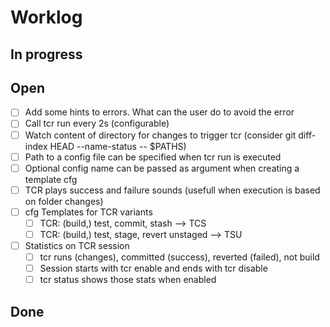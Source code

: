 # Worklog

## In progress

## Open

* [ ] Add some hints to errors. What can the user do to avoid the error
* [ ] Call tcr run every 2s (configurable)
* [ ] Watch content of directory for changes to trigger tcr (consider git diff-index HEAD  --name-status -- $PATHS)
* [ ] Path to a config file can be specified when tcr run is executed
* [ ] Optional config name can be passed as argument when creating a template cfg
* [ ] TCR plays success and failure sounds (usefull when execution is based on folder changes)
* [ ] cfg Templates for TCR variants
  * [ ] TCR: (build,) test, commit, stash --> TCS
  * [ ] TCR: (build,) test, stage, revert unstaged --> TSU
* [ ] Statistics on TCR session
  * [ ] tcr runs (changes), committed (success), reverted (failed), not build
  * [ ] Session starts with tcr enable and ends with tcr disable
  * [ ] tcr status shows those stats when enabled

## Done
